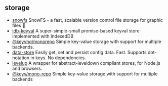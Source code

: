 ## storage

- [snowfs](https://github.com/snowtrack/snowfs) SnowFS - a fast, scalable version control file storage for graphic files :art:
- [idb-keyval](https://github.com/jakearchibald/idb-keyval) A super-simple-small promise-based keyval store implemented with IndexedDB
- [@keyvhq/monorepo](https://github.com/microlinkhq/keyv) Simple key-value storage with support for multiple backends.
- [data-store](https://github.com/jonschlinkert/data-store) Easily get, set and persist config data. Fast. Supports dot-notation in keys. No dependencies.
- [levelup](https://github.com/Level/levelup) A wrapper for abstract-leveldown compliant stores, for Node.js and browsers.
- [@keyv/mono-repo](https://github.com/jaredwray/keyv) Simple key-value storage with support for multiple backends